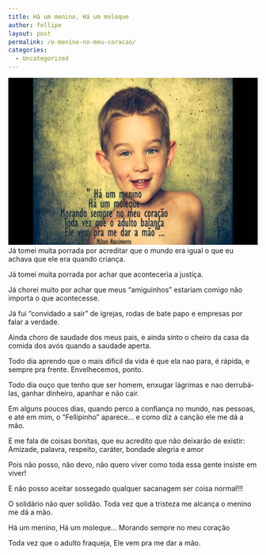 ```yaml
---
title: Há um menino, Há um moleque
author: fellipe
layout: post
permalink: /o-menino-no-meu-coracao/
categories:
  - Uncategorized
---
```

<center>
  <a href="/img/posts/2013/10/maxresdefault.jpg"><img class="alignnone size-large wp-image-105" alt="maxresdefault" src="/img/posts/2013/10/maxresdefault-1024x576.jpg" width="600" height="337" /></a>
</center>Já tomei muita porrada por acreditar que o mundo era igual o que eu achava que ele era quando criança.

Já tomei muita porrada por achar que aconteceria a justiça.

Já chorei muito por achar que meus &#8220;amiguinhos&#8221; estariam comigo não importa o que acontecesse.

Já fui &#8220;convidado a sair&#8221; de igrejas, rodas de bate papo e empresas por falar a verdade.

Ainda choro de saudade dos meus pais, e ainda sinto o cheiro da casa da comida dos avós quando a saudade aperta.

Todo dia aprendo que o mais dificil da vida é que ela nao para, é rápida, e sempre pra frente. Envelhecemos, ponto.

Todo dia ouço que tenho que ser homem, enxugar lágrimas e nao derrubá-las, ganhar dinheiro, apanhar e não cair.

Em alguns poucos dias, quando perco a confiança no mundo, nas pessoas, e até em mim, o &#8220;Fellipinho&#8221; aparece&#8230; e como diz a canção ele me dá a mão.

E me fala de coisas bonitas, que eu acredito que não deixarão de existir: Amizade, palavra, respeito, caráter, bondade alegria e amor

Pois não posso, não devo, não quero viver como toda essa gente insiste em viver!

E não posso aceitar sossegado qualquer sacanagem ser coisa normal!!!

O solidário não quer solidão. Toda vez que a tristeza me alcança o menino me dá a mão.

Há um menino, Há um moleque&#8230; Morando sempre no meu coração

Toda vez que o adulto fraqueja, Ele vem pra me dar a mão.

<center>
</center>&nbsp;